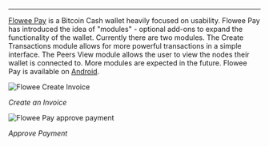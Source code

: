 ---
[Flowee Pay](https://flowee.org/products/pay/) is a Bitcoin Cash wallet heavily focused on usability. Flowee Pay has introduced the idea of "modules" - optional add-ons to expand the functionality of the wallet. Currently there are two modules. The Create Transactions module allows for more powerful transactions in a simple interface. The Peers View module allows the user to view the nodes their wallet is connected to. More modules are expected in the future. Flowee Pay is available on [Android](https://play.google.com/store/apps/details?id=org.flowee.pay).

![Flowee Create Invoice](https://bchfaq.com/wp-content/uploads/2024/05/Flowee-Pay-Create-Invoice-e1714678311564.webp)

*Create an Invoice*
&nbsp;

![Flowee Pay approve payment](https://bchfaq.com/wp-content/uploads/2024/05/Flowee-Pay-Approve-Payment-e1714678533964.webp)

*Approve Payment*